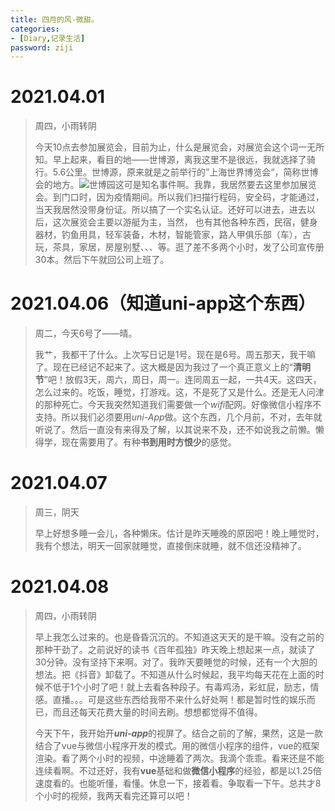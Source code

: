 ```yaml
---
title: 四月的风-微甜。
categories:
- [Diary,记录生活]
password: ziji
---
```


# 2021.04.01

> 周四，小雨转阴
>
> 今天10点去参加展览会，目前为止，什么是展览会，对展览会这个词一无所知。早上起来，看目的地——世博源，离我这里不是很远，我就选择了骑行。5.6公里。世博源，原来就是之前举行的”上海世界博览会“，简称世博会的地方。![世博园](https://gimg2.baidu.com/image_search/src=http%3A%2F%2Fimg.soufair.com%2Fffa2b31ed36e5015ef2d674a8c058c35.jpg%3Fe%3D1577837926%26token%3Dj-g03z5RHlD7Yfym2gnLp0nzkUu2cKGexNC7Evfw%3AoJe4yt9p33amAOtgWHXXUk1wVjA%3D&refer=http%3A%2F%2Fimg.soufair.com&app=2002&size=f9999,10000&q=a80&n=0&g=0n&fmt=jpeg?sec=1619924836&t=6b1b5dfa8d1299fd70c7562f812f7e80)这可是知名事件啊。我靠，我居然要去这里参加展览会。到门口时，因为疫情期间。所以我们扫描行程码，安全码，才能通过，当天我居然没带身份证。所以搞了一个实名认证。还好可以进去，进去以后，这次展览会主要以游艇为主，当然， 也有其他各种东西，民宿，健身器材，钓鱼用具，轻军装备，木材，智能管家，路人甲俱乐部（车），古玩，茶具，家居，房屋别墅、、、等。逛了差不多两个小时，发了公司宣传册30本。然后下午就回公司上班了。

# 2021.04.06（知道uni-app这个东西）

> 周二，今天6号了——晴。
>
> 我艹，我都干了什么。上次写日记是1号。现在是6号。周五那天，我干嘛了。现在已经记不起来了。这大概是因为我过了一个真正意义上的“**清明节**”吧！放假3天，周六，周日，周一。连同周五一起，一共4天。这四天，怎么过来的。吃饭，睡觉，打游戏。这，不是死了又是什么。还是无人问津的那种死亡。今天我突然知道我们需要做一个*wifi*配网。好像微信小程序不支持。所以我们必须要用*uni-App*做。这个东西，几个月前，不对，去年就听说了。然后一直没有来得及了解，以其说来不及，还不如说我之前懒。懒得学，现在需要用了。有种**书到用时方恨少**的感觉。

# 2021.04.07

> 周三，阴天
>
> 早上好想多睡一会儿，各种懒床。估计是昨天睡晚的原因吧！晚上睡觉时，我有个想法，明天一回家就睡觉，直接倒床就睡，就不信还没精神了。

# 2021.04.08

> 周四，小雨转阴
>
> 早上我怎么过来的。也是昏昏沉沉的。不知道这天天的是干嘛。没有之前的那种干劲了。之前说好的读书《百年孤独》昨天晚上想起来一点，就读了30分钟。没有坚持下来啊。对了。我昨天要睡觉的时候，还有一个大胆的想法。把《抖音》卸载了。不知道从什么时候起，我平均每天花在上面的时候不低于1个小时了吧！就上去看各种段子。有毒鸡汤，彩虹屁，励志，情感。直播。。。可是这些东西给我带不来什么好处啊！都是暂时性的娱乐而已，而且还每天花费大量的时间去刷。想想都觉得不值得。
>
> 今天下午，我开始开***uni-app***的视屏了。结合之前的了解，果然，这是一款结合了vue与微信小程序开发的模式。用的微信小程序的组件，vue的框架渲染。看了两个小时的视频，中途睡着了两次。我滴个乖乖。看来还是不能连续看啊。不过还好，我有**vue**基础和做**微信小程序**的经验，都是以1.25倍速度看的。也能听懂，看懂。休息一下，接着看。争取看一下午。总共才8个小时的视频，我两天看完还算可以吧！
